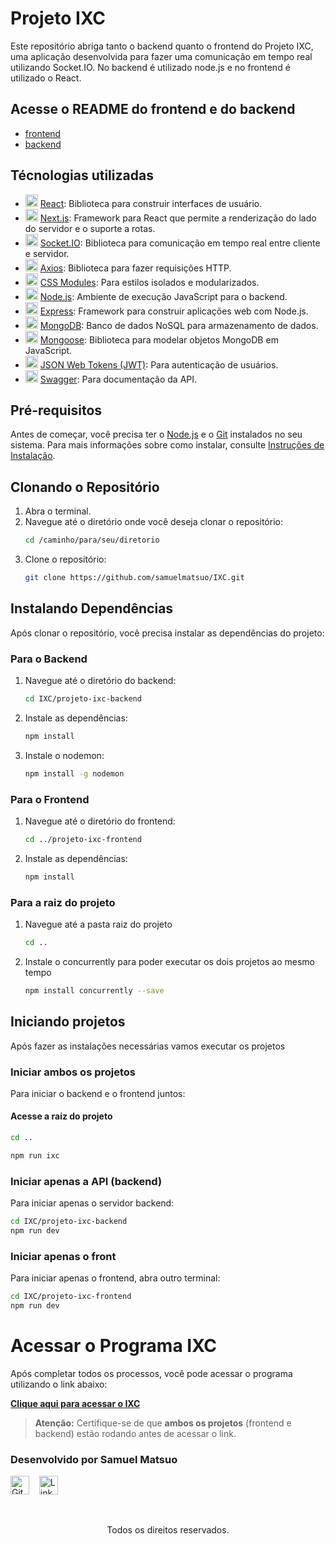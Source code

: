 # Projeto IXC

Este repositório abriga tanto o backend quanto o frontend do Projeto IXC, uma aplicação desenvolvida para fazer uma comunicação em tempo real utilizando Socket.IO. No backend é utilizado node.js e no frontend é utilizado o React. 

## Acesse o README do frontend e do backend
* [frontend](README/README_frontend.md)
* [backend](README/README_backend.md)

## Técnologias utilizadas

- <img src="https://upload.wikimedia.org/wikipedia/commons/a/a7/React-icon.svg" alt="React logo" height="20"/> [React](https://pt-br.react.dev/): Biblioteca para construir interfaces de usuário.
- <img src="https://upload.wikimedia.org/wikipedia/commons/8/8e/Nextjs-logo.svg" alt="Next.js logo" height="20"/> [Next.js](https://nextjs.org/docs): Framework para React que permite a renderização do lado do servidor e o suporte a rotas.
- <img src="https://upload.wikimedia.org/wikipedia/commons/9/96/Socket-io.svg" alt="Socket.IO logo" height="20"/> [Socket.IO](https://socket.io/pt-br/docs/v4/): Biblioteca para comunicação em tempo real entre cliente e servidor.
- <img src="https://avatars.githubusercontent.com/u/32372333?s=200&v=4" alt="Axios logo" height="20"/> [Axios](https://axios-http.com/ptbr/docs/intro): Biblioteca para fazer requisições HTTP.
- <img src="https://avatars.githubusercontent.com/u/45769491?s=200&v=4" alt="CSS Modules logo" height="20"/> [CSS Modules](https://github.com/css-modules/css-modules): Para estilos isolados e modularizados.
- <img src="https://upload.wikimedia.org/wikipedia/commons/d/d9/Node.js_logo.svg" alt="Node.js logo" height="20"/> [Node.js](https://nodejs.org/docs/latest/api/): Ambiente de execução JavaScript para o backend.
- <img src="https://upload.wikimedia.org/wikipedia/commons/6/64/Expressjs.png" alt="Express logo" height="20"/> [Express](https://expressjs.com/pt-br/): Framework para construir aplicações web com Node.js.
- <img src="https://1000logos.net/wp-content/uploads/2020/08/MongoDB-Logo.png" alt="MongoDB logo" height="20"/> [MongoDB](https://www.mongodb.com/pt-br/docs/): Banco de dados NoSQL para armazenamento de dados.
- <img src="https://avatars.githubusercontent.com/u/7552965?s=200&v=4" alt="Mongoose logo" height="20"/> [Mongoose](https://mongoosejs.com/docs/documents.html): Biblioteca para modelar objetos MongoDB em JavaScript.
- <img src="https://jwt.io/img/pic_logo.svg" alt="JWT logo" height="20"/> [JSON Web Tokens (JWT)](https://jwt.io/introduction): Para autenticação de usuários.
- <img src="https://upload.wikimedia.org/wikipedia/commons/a/ab/Swagger-logo.png" alt="Swagger logo" height="20"/> [Swagger](https://swagger.io/docs/): Para documentação da API.


## Pré-requisitos

Antes de começar, você precisa ter o [Node.js](https://nodejs.org/) e o [Git](https://git-scm.com/) instalados no seu sistema. Para mais informações sobre como instalar, consulte [Instruções de Instalação](README/README_links.md).

## Clonando o Repositório

1. Abra o terminal.
2. Navegue até o diretório onde você deseja clonar o repositório:
   ```bash
   cd /caminho/para/seu/diretorio
   ```
3. Clone o repositório:
   ```bash
   git clone https://github.com/samuelmatsuo/IXC.git
   ```

## Instalando Dependências

Após clonar o repositório, você precisa instalar as dependências do projeto:

### Para o Backend

1. Navegue até o diretório do backend:
   ```bash
   cd IXC/projeto-ixc-backend
   ```
2. Instale as dependências:
   ```bash
   npm install
   ```
3. Instale o nodemon:
   ```bash
   npm install -g nodemon
   ```
### Para o Frontend

1. Navegue até o diretório do frontend:
   ```bash
   cd ../projeto-ixc-frontend
   ```
2. Instale as dependências:
   ```bash
   npm install
   ```
### Para a raiz do projeto
1. Navegue até a pasta raiz do projeto
   ```bash
   cd ..
   ```
2. Instale o concurrently para poder executar os dois projetos ao mesmo tempo
   ```bash
   npm install concurrently --save
   ```
## Iniciando projetos

Após fazer as instalações necessárias vamos executar os projetos

### Iniciar ambos os projetos
Para iniciar o backend e o frontend juntos:
#### Acesse a raiz do projeto 
   ```bash
   cd ..
   ```

   ```bash
   npm run ixc
   ```

### Iniciar apenas a API (backend)
Para iniciar apenas o servidor backend:

   ```bash
   cd IXC/projeto-ixc-backend
   npm run dev
   ```

### Iniciar apenas o front
Para iniciar apenas o frontend, abra outro terminal:

   ```bash
   cd IXC/projeto-ixc-frontend
   npm run dev
   ```

# Acessar o Programa IXC

Após completar todos os processos, você pode acessar o programa utilizando o link abaixo:

**[Clique aqui para acessar o IXC](http://localhost:3001/login)**

> **Atenção:** Certifique-se de que **ambos os projetos** (frontend e backend) estão rodando antes de acessar o link.

### Desenvolvido por Samuel Matsuo  
<a href="https://github.com/samuelmatsuo"><img src="https://upload.wikimedia.org/wikipedia/commons/9/91/Octicons-mark-github.svg" alt="GitHub logo" height="30" style="filter: brightness(1);"/></a> 
&nbsp;&nbsp;
<a href="https://www.linkedin.com/in/samuel-matsuo-672810232/"><img src="https://upload.wikimedia.org/wikipedia/commons/c/ca/LinkedIn_logo_initials.png" alt="LinkedIn logo" height="30"/></a>

<br>

<p align="center">Todos os direitos reservados.</p>


